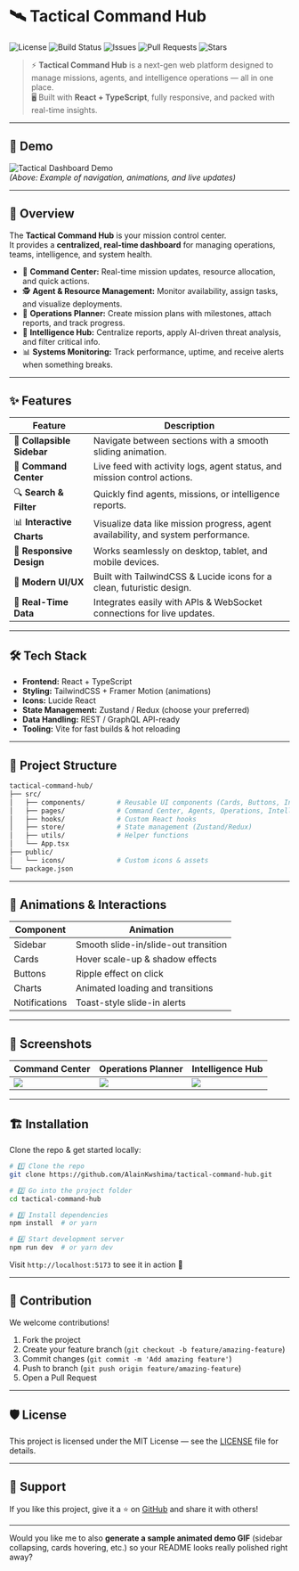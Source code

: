 # 🛰️ Tactical Command Hub  

![License](https://img.shields.io/github/license/yourusername/tactical-command-hub?style=flat-square)
![Build Status](https://img.shields.io/github/actions/workflow/status/yourusername/tactical-command-hub/ci.yml?style=flat-square)
![Issues](https://img.shields.io/github/issues/yourusername/tactical-command-hub?style=flat-square)
![Pull Requests](https://img.shields.io/github/issues-pr/yourusername/tactical-command-hub?style=flat-square)
![Stars](https://img.shields.io/github/stars/yourusername/tactical-command-hub?style=social)

> ⚡ **Tactical Command Hub** is a next-gen web platform designed to manage missions, agents, and intelligence operations — all in one place.  
> 🖥️ Built with **React + TypeScript**, fully responsive, and packed with real-time insights.

---

## 🚀 Demo  

![Tactical Dashboard Demo](https://your-demo-gif-or-video-link.gif)  
*(Above: Example of navigation, animations, and live updates)*  

---

## 🧠 Overview  

The **Tactical Command Hub** is your mission control center.  
It provides a **centralized, real-time dashboard** for managing operations, teams, intelligence, and system health.  

- 🧭 **Command Center:** Real-time mission updates, resource allocation, and quick actions.  
- 🕵️ **Agent & Resource Management:** Monitor availability, assign tasks, and visualize deployments.  
- 🎯 **Operations Planner:** Create mission plans with milestones, attach reports, and track progress.  
- 🧩 **Intelligence Hub:** Centralize reports, apply AI-driven threat analysis, and filter critical info.  
- 📊 **Systems Monitoring:** Track performance, uptime, and receive alerts when something breaks.  

---

## ✨ Features  

| Feature | Description |
|--------|-------------|
| 📌 **Collapsible Sidebar** | Navigate between sections with a smooth sliding animation. |
| 🧭 **Command Center** | Live feed with activity logs, agent status, and mission control actions. |
| 🔍 **Search & Filter** | Quickly find agents, missions, or intelligence reports. |
| 📊 **Interactive Charts** | Visualize data like mission progress, agent availability, and system performance. |
| 📱 **Responsive Design** | Works seamlessly on desktop, tablet, and mobile devices. |
| 🎨 **Modern UI/UX** | Built with TailwindCSS & Lucide icons for a clean, futuristic design. |
| 🔄 **Real-Time Data** | Integrates easily with APIs & WebSocket connections for live updates. |

---

## 🛠️ Tech Stack  

- **Frontend:** React + TypeScript  
- **Styling:** TailwindCSS + Framer Motion (animations)  
- **Icons:** Lucide React  
- **State Management:** Zustand / Redux (choose your preferred)  
- **Data Handling:** REST / GraphQL API-ready  
- **Tooling:** Vite for fast builds & hot reloading  

---

## 📂 Project Structure  

```bash
tactical-command-hub/
├── src/
│   ├── components/        # Reusable UI components (Cards, Buttons, Inputs, etc.)
│   ├── pages/             # Command Center, Agents, Operations, Intelligence, Systems
│   ├── hooks/             # Custom React hooks
│   ├── store/             # State management (Zustand/Redux)
│   ├── utils/             # Helper functions
│   └── App.tsx
├── public/
│   └── icons/             # Custom icons & assets
└── package.json
````

---

## 🎥 Animations & Interactions

| Component     | Animation                            |
| ------------- | ------------------------------------ |
| Sidebar       | Smooth slide-in/slide-out transition |
| Cards         | Hover scale-up & shadow effects      |
| Buttons       | Ripple effect on click               |
| Charts        | Animated loading and transitions     |
| Notifications | Toast-style slide-in alerts          |

---

## 📸 Screenshots

| Command Center                    | Operations Planner                | Intelligence Hub                  |
| --------------------------------- | --------------------------------- | --------------------------------- |
| ![](https://your-image-link1.png) | ![](https://your-image-link2.png) | ![](https://your-image-link3.png) |

---

## 🏗️ Installation

Clone the repo & get started locally:

```bash
# 1️⃣ Clone the repo
git clone https://github.com/AlainKwshima/tactical-command-hub.git

# 2️⃣ Go into the project folder
cd tactical-command-hub

# 3️⃣ Install dependencies
npm install  # or yarn

# 4️⃣ Start development server
npm run dev  # or yarn dev
```

Visit `http://localhost:5173` to see it in action 🚀

---

## 🧩 Contribution

We welcome contributions!

1. Fork the project
2. Create your feature branch (`git checkout -b feature/amazing-feature`)
3. Commit changes (`git commit -m 'Add amazing feature'`)
4. Push to branch (`git push origin feature/amazing-feature`)
5. Open a Pull Request

---

## 🛡️ License

This project is licensed under the MIT License — see the [LICENSE](LICENSE) file for details.

---

## 🌟 Support

If you like this project, give it a ⭐ on [GitHub](https://github.com/AlainKwshima/tactical-command-hub) and share it with others!

---

Would you like me to also **generate a sample animated demo GIF** (sidebar collapsing, cards hovering, etc.) so your README looks really polished right away?
```
